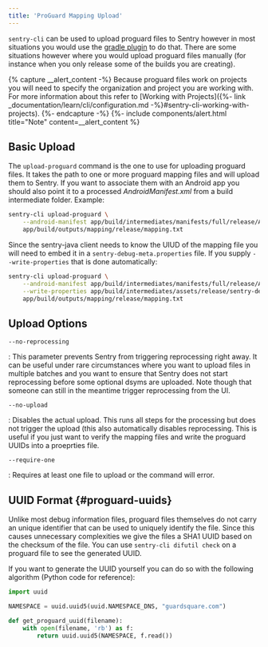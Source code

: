 ```yaml
---
title: 'ProGuard Mapping Upload'
---
```


`sentry-cli` can be used to upload proguard files to Sentry however in most situations you would use the [gradle plugin](https://github.com/getsentry/sentry-java) to do that. There are some situations however where you would upload proguard files manually (for instance when you only release some of the builds you are creating).

{% capture __alert_content -%}
Because proguard files work on projects you will need to specify the organization and project you are working with. For more information about this refer to [Working with Projects]({%- link _documentation/learn/cli/configuration.md -%}#sentry-cli-working-with-projects).
{%- endcapture -%}
{%- include components/alert.html
  title="Note"
  content=__alert_content
%}

## Basic Upload

The `upload-proguard` command is the one to use for uploading proguard files. It takes the path to one or more proguard mapping files and will upload them to Sentry. If you want to associate them with an Android app you should also point it to a processed _AndroidManifest.xml_ from a build intermediate folder. Example:

```bash
sentry-cli upload-proguard \
    --android-manifest app/build/intermediates/manifests/full/release/AndroidManifest.xml \
    app/build/outputs/mapping/release/mapping.txt
```

Since the sentry-java client needs to know the UIUD of the mapping file you will need to embed it in a `sentry-debug-meta.properties` file. If you supply `--write-properties` that is done automatically:

```bash
sentry-cli upload-proguard \
    --android-manifest app/build/intermediates/manifests/full/release/AndroidManifest.xml \
    --write-properties app/build/intermediates/assets/release/sentry-debug-meta.properties \
    app/build/outputs/mapping/release/mapping.txt
```

## Upload Options

`--no-reprocessing`

: This parameter prevents Sentry from triggering reprocessing right away. It can be useful under rare circumstances where you want to upload files in multiple batches and you want to ensure that Sentry does not start reprocessing before some optional dsyms are uploaded. Note though that someone can still in the meantime trigger reprocessing from the UI.

`--no-upload`

: Disables the actual upload. This runs all steps for the processing but does not trigger the upload (this also automatically disables reprocessing. This is useful if you just want to verify the mapping files and write the proguard UUIDs into a proeprties file.

`--require-one`

: Requires at least one file to upload or the command will error.

## UUID Format {#proguard-uuids}

Unlike most debug information files, proguard files themselves do not carry an unique identifier that can be used to uniquely identify the file. Since this causes unnecessary complexities we give the files a SHA1 UUID based on the checksum of the file. You can use `sentry-cli difutil check` on a proguard file to see the generated UUID.

If you want to generate the UUID yourself you can do so with the following algorithm (Python code for reference):

```python
import uuid

NAMESPACE = uuid.uuid5(uuid.NAMESPACE_DNS, "guardsquare.com")

def get_proguard_uuid(filename):
    with open(filename, 'rb') as f:
        return uuid.uuid5(NAMESPACE, f.read())
```

